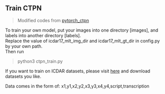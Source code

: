 ## Train CTPN

> Modified codes from [pytorch_ctpn](https://github.com/opconty/pytorch_ctpn)  

To train your own model, put your images into one directory [images], 
and labels into another directory [labels].  
Replace the value of icdar17_mlt_img_dir and icdar17_mlt_gt_dir in config.py by your own path.  
Then run

>python3 ctpn_train.py  

If you want to train on ICDAR datasets, please visit [here](https://rrc.cvc.uab.es) and download datasets you like.


Data comes in the form of:
x1,y1,x2,y2,x3,y3,x4,y4,script,transcription
